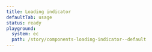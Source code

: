 ```yaml
---
title: Loading indicator
defaultTab: usage
status: ready
playground:
  system: ec
  path: /story/components-loading-indicator--default
---
```

